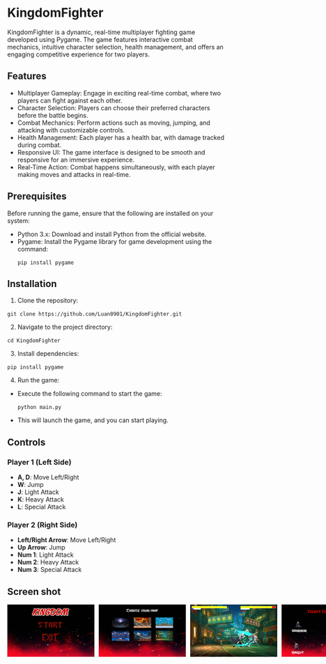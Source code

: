 # KingdomFighter
KingdomFighter is a dynamic, real-time multiplayer fighting game developed using Pygame. The game features interactive combat mechanics, intuitive character selection, health management, and offers an engaging competitive experience for two players.

## Features
- Multiplayer Gameplay: Engage in exciting real-time combat, where two players can fight against each other.
- Character Selection: Players can choose their preferred characters before the battle begins.
- Combat Mechanics: Perform actions such as moving, jumping, and attacking with customizable controls.
- Health Management: Each player has a health bar, with damage tracked during combat.
- Responsive UI: The game interface is designed to be smooth and responsive for an immersive experience.
- Real-Time Action: Combat happens simultaneously, with each player making moves and attacks in real-time.

## Prerequisites
Before running the game, ensure that the following are installed on your system:
- Python 3.x: Download and install Python from the official website.
- Pygame: Install the Pygame library for game development using the command:
  ```
  pip install pygame
  ```
## Installation
1. Clone the repository:
  ```
  git clone https://github.com/Luan0901/KingdomFighter.git
  ```
2. Navigate to the project directory:
  ```
  cd KingdomFighter
  ```
3. Install dependencies:
  ```
  pip install pygame
  ```
4. Run the game:
- Execute the following command to start the game:
  
  ```
  python main.py
  ```
- This will launch the game, and you can start playing.

## Controls

### Player 1 (Left Side)
- **A, D**: Move Left/Right
- **W**: Jump
- **J**: Light Attack
- **K**: Heavy Attack
- **L**: Special Attack

### Player 2 (Right Side)
- **Left/Right Arrow**: Move Left/Right
- **Up Arrow**: Jump
- **Num 1**: Light Attack
- **Num 2**: Heavy Attack
- **Num 3**: Special Attack

## Screen shot
<div style="display:flex; gap: 10px;">
  <img src="assets/images/readme/screenshot3.png" width="200" />
  <img src="assets/images/readme/screenshot1.png" width="200" />
  <img src="assets/images/readme/screenshot2.png" width="200" />
  <img src="assets/images/readme/screenshot4.png" width="200" />
</div>


